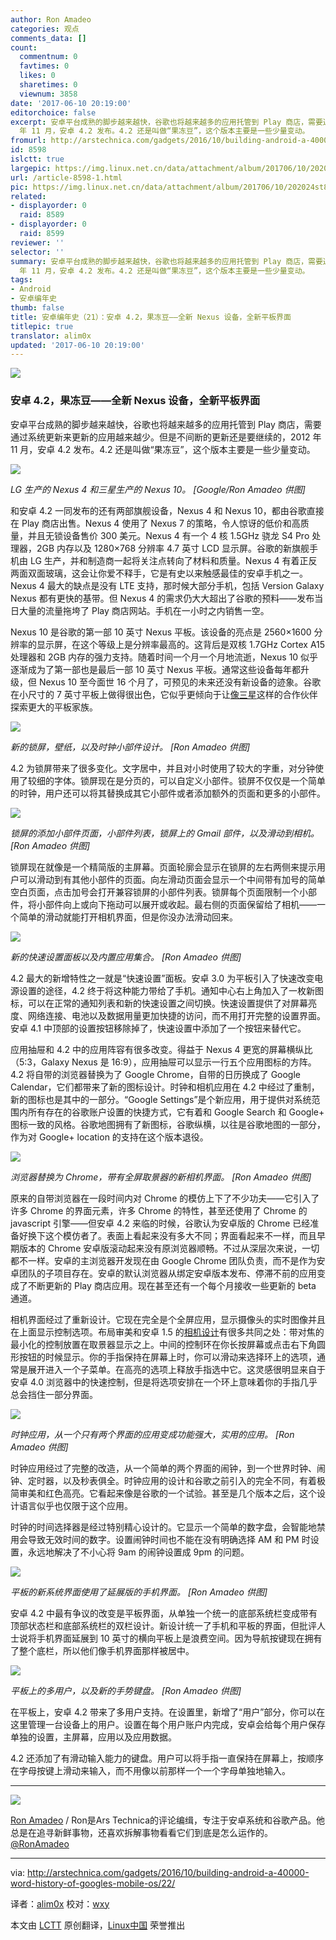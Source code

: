 ```yaml
---
author: Ron Amadeo
categories: 观点
comments_data: []
count:
  commentnum: 0
  favtimes: 0
  likes: 0
  sharetimes: 0
  viewnum: 3858
date: '2017-06-10 20:19:00'
editorchoice: false
excerpt: 安卓平台成熟的脚步越来越快，谷歌也将越来越多的应用托管到 Play 商店，需要通过系统更新来更新的应用越来越少。但是不间断的更新还是要继续的，2012
  年 11 月，安卓 4.2 发布。4.2 还是叫做“果冻豆”，这个版本主要是一些少量变动。
fromurl: http://arstechnica.com/gadgets/2016/10/building-android-a-40000-word-history-of-googles-mobile-os/22/
id: 8598
islctt: true
largepic: https://img.linux.net.cn/data/attachment/album/201706/10/202024st8wqmeozzwuaszj.jpg
url: /article-8598-1.html
pic: https://img.linux.net.cn/data/attachment/album/201706/10/202024st8wqmeozzwuaszj.jpg.thumb.jpg
related:
- displayorder: 0
  raid: 8589
- displayorder: 0
  raid: 8599
reviewer: ''
selector: ''
summary: 安卓平台成熟的脚步越来越快，谷歌也将越来越多的应用托管到 Play 商店，需要通过系统更新来更新的应用越来越少。但是不间断的更新还是要继续的，2012
  年 11 月，安卓 4.2 发布。4.2 还是叫做“果冻豆”，这个版本主要是一些少量变动。
tags:
- Android
- 安卓编年史
thumb: false
title: 安卓编年史（21）：安卓 4.2，果冻豆——全新 Nexus 设备，全新平板界面
titlepic: true
translator: alim0x
updated: '2017-06-10 20:19:00'
---
```


![](https://img.linux.net.cn/data/attachment/album/201706/10/202024st8wqmeozzwuaszj.jpg)


### 安卓 4.2，果冻豆——全新 Nexus 设备，全新平板界面


安卓平台成熟的脚步越来越快，谷歌也将越来越多的应用托管到 Play 商店，需要通过系统更新来更新的应用越来越少。但是不间断的更新还是要继续的，2012 年 11 月，安卓 4.2 发布。4.2 还是叫做“果冻豆”，这个版本主要是一些少量变动。


![](https://img.linux.net.cn/data/attachment/album/201706/10/201447mshxbrrr77s79aap.jpg)


*LG 生产的 Nexus 4 和三星生产的 Nexus 10。 [Google/Ron Amadeo 供图]*


和安卓 4.2 一同发布的还有两部旗舰设备，Nexus 4 和 Nexus 10，都由谷歌直接在 Play 商店出售。Nexus 4 使用了 Nexus 7 的策略，令人惊讶的低价和高质量，并且无锁设备售价 300 美元。Nexus 4 有一个 4 核 1.5GHz 骁龙 S4 Pro 处理器，2GB 内存以及 1280×768 分辨率 4.7 英寸 LCD 显示屏。谷歌的新旗舰手机由 LG 生产，并和制造商一起将关注点转向了材料和质量。Nexus 4 有着正反两面双面玻璃，这会让你爱不释手，它是有史以来触感最佳的安卓手机之一。Nexus 4 最大的缺点是没有 LTE 支持，那时候大部分手机，包括 Version Galaxy Nexus 都有更快的基带。但 Nexus 4 的需求仍大大超出了谷歌的预料——发布当日大量的流量拖垮了 Play 商店网站。手机在一小时之内销售一空。


Nexus 10 是谷歌的第一部 10 英寸 Nexus 平板。该设备的亮点是 2560×1600 分辨率的显示屏，在这个等级上是分辨率最高的。这背后是双核 1.7GHz Cortex A15 处理器和 2GB 内存的强力支持。随着时间一个月一个月地流逝，Nexus 10 似乎逐渐成为了第一部也是最后一部 10 英寸 Nexus 平板。通常这些设备每年都升级，但 Nexus 10 至今面世 16 个月了，可预见的未来还没有新设备的迹象。谷歌在小尺寸的 7 英寸平板上做得很出色，它似乎更倾向于让[像三星](http://arstechnica.com/gadgets/2014/01/hands-on-with-samsungs-notepro-and-tabpro-new-screen-sizes-and-magazine-ui/)这样的合作伙伴探索更大的平板家族。


![](https://img.linux.net.cn/data/attachment/album/201706/10/201527ftbytzwvhbb7bu7l.jpg)


*新的锁屏，壁纸，以及时钟小部件设计。 [Ron Amadeo 供图]*


4.2 为锁屏带来了很多变化。文字居中，并且对小时使用了较大的字重，对分钟使用了较细的字体。锁屏现在是分页的，可以自定义小部件。锁屏不仅仅是一个简单的时钟，用户还可以将其替换成其它小部件或者添加额外的页面和更多的小部件。


![](https://img.linux.net.cn/data/attachment/album/201706/10/201605ry0p0yy67y79y11a.jpg)


*锁屏的添加小部件页面，小部件列表，锁屏上的 Gmail 部件，以及滑动到相机。 [Ron Amadeo 供图]*


锁屏现在就像是一个精简版的主屏幕。页面轮廓会显示在锁屏的左右两侧来提示用户可以滑动到有其他小部件的页面。向左滑动页面会显示一个中间带有加号的简单空白页面，点击加号会打开兼容锁屏的小部件列表。锁屏每个页面限制一个小部件，将小部件向上或向下拖动可以展开或收起。最右侧的页面保留给了相机——一个简单的滑动就能打开相机界面，但是你没办法滑动回来。


![](https://img.linux.net.cn/data/attachment/album/201706/10/201649rs3lcsij9u39if93.jpg)


*新的快速设置面板以及内置应用集合。 [Ron Amadeo 供图]*


4.2 最大的新增特性之一就是“快速设置”面板。安卓 3.0 为平板引入了快速改变电源设置的途径，4.2 终于将这种能力带给了手机。通知中心右上角加入了一枚新图标，可以在正常的通知列表和新的快速设置之间切换。快速设置提供了对屏幕亮度、网络连接、电池以及数据用量更加快捷的访问，而不用打开完整的设置界面。安卓 4.1 中顶部的设置按钮移除掉了，快速设置中添加了一个按钮来替代它。


应用抽屉和 4.2 中的应用阵容有很多改变。得益于 Nexus 4 更宽的屏幕横纵比（5:3，Galaxy Nexus 是 16:9），应用抽屉可以显示一行五个应用图标的方阵。4.2 将自带的浏览器替换为了 Google Chrome，自带的日历换成了 Google Calendar，它们都带来了新的图标设计。时钟和相机应用在 4.2 中经过了重制，新的图标也是其中的一部分。“Google Settings”是个新应用，用于提供对系统范围内所有存在的谷歌账户设置的快捷方式，它有着和 Google Search 和 Google+ 图标一致的风格。谷歌地图拥有了新图标，谷歌纵横，以往是谷歌地图的一部分，作为对 Google+ location 的支持在这个版本退役。


![](https://img.linux.net.cn/data/attachment/album/201706/10/201730b86ij3thmm86ijc8.jpg)


*浏览器替换为 Chrome，带有全屏取景器的新相机界面。 [Ron Amadeo 供图]*


原来的自带浏览器在一段时间内对 Chrome 的模仿上下了不少功夫——它引入了许多 Chrome 的界面元素，许多 Chrome 的特性，甚至还使用了 Chrome 的 javascript 引擎——但安卓 4.2 来临的时候，谷歌认为安卓版的 Chrome 已经准备好换下这个模仿者了。表面上看起来没有多大不同；界面看起来不一样，而且早期版本的 Chrome 安卓版滚动起来没有原浏览器顺畅。不过从深层次来说，一切都不一样。安卓的主浏览器开发现在由 Google Chrome 团队负责，而不是作为安卓团队的子项目存在。安卓的默认浏览器从绑定安卓版本发布、停滞不前的应用变成了不断更新的 Play 商店应用。现在甚至还有一个每个月接收一些更新的 beta 通道。


相机界面经过了重新设计。它现在完全是个全屏应用，显示摄像头的实时图像并且在上面显示控制选项。布局审美和安卓 1.5 的[相机设计](http://cdn.arstechnica.net/wp-content/uploads/2013/12/device-2013-12-26-11016071.png)有很多共同之处：带对焦的最小化的控制放置在取景器显示之上。中间的控制环在你长按屏幕或点击右下角圆形按钮的时候显示。你的手指保持在屏幕上时，你可以滑动来选择环上的选项，通常是展开进入一个子菜单。在高亮的选项上释放手指选中它。这灵感很明显来自于安卓 4.0 浏览器中的快速控制，但是将选项安排在一个环上意味着你的手指几乎总会挡住一部分界面。


![](https://img.linux.net.cn/data/attachment/album/201706/10/201807esf0wr00etf4nfts.jpg)


*时钟应用，从一个只有两个界面的应用变成功能强大，实用的应用。 [Ron Amadeo 供图]*


时钟应用经过了完整的改造，从一个简单的两个界面的闹钟，到一个世界时钟、闹钟、定时器，以及秒表俱全。时钟应用的设计和谷歌之前引入的完全不同，有着极简审美和红色高亮。它看起来像是谷歌的一个试验。甚至是几个版本之后，这个设计语言似乎也仅限于这个应用。


时钟的时间选择器是经过特别精心设计的。它显示一个简单的数字盘，会智能地禁用会导致无效时间的数字。设置闹钟时间也不能在没有明确选择 AM 和 PM 时设置，永远地解决了不小心将 9am 的闹钟设置成 9pm 的问题。


![](https://img.linux.net.cn/data/attachment/album/201706/10/201840b1lq90cs9ccnqxq9.jpg)


*平板的新系统界面使用了延展版的手机界面。 [Ron Amadeo 供图]*


安卓 4.2 中最有争议的改变是平板界面，从单独一个统一的底部系统栏变成带有顶部状态栏和底部系统栏的双栏设计。新设计统一了手机和平板的界面，但批评人士说将手机界面延展到 10 英寸的横向平板上是浪费空间。因为导航按键现在拥有了整个底栏，所以他们像手机界面那样被居中。


![](https://img.linux.net.cn/data/attachment/album/201706/10/201923yfldpdz0lludklnl.jpg)


*平板上的多用户，以及新的手势键盘。 [Ron Amadeo 供图]*


在平板上，安卓 4.2 带来了多用户支持。在设置里，新增了“用户”部分，你可以在这里管理一台设备上的用户。设置在每个用户账户内完成，安卓会给每个用户保存单独的设置，主屏幕，应用以及应用数据。


4.2 还添加了有滑动输入能力的键盘。用户可以将手指一直保持在屏幕上，按顺序在字母按键上滑动来输入，而不用像以前那样一个一个字母单独地输入。




---


![](https://img.linux.net.cn/data/attachment/album/201706/10/201949yme3y88glv3v332v.jpg)


[Ron Amadeo](http://arstechnica.com/author/ronamadeo) / Ron是Ars Technica的评论编缉，专注于安卓系统和谷歌产品。他总是在追寻新鲜事物，还喜欢拆解事物看看它们到底是怎么运作的。[@RonAmadeo](https://twitter.com/RonAmadeo)




---


via: <http://arstechnica.com/gadgets/2016/10/building-android-a-40000-word-history-of-googles-mobile-os/22/>


译者：[alim0x](https://github.com/alim0x) 校对：[wxy](https://github.com/wxy)


本文由 [LCTT](https://github.com/LCTT/TranslateProject) 原创翻译，[Linux中国](http://linux.cn/) 荣誉推出